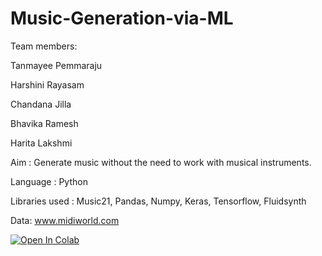 # Music-Generation-via-ML
Team members:

Tanmayee Pemmaraju 

Harshini Rayasam

Chandana Jilla
              
Bhavika Ramesh

Harita Lakshmi
              
Aim : Generate music without the need to work with musical instruments.

Language : Python

Libraries used : Music21, Pandas, Numpy, Keras, Tensorflow, Fluidsynth

Data: www.midiworld.com

[![Open In Colab](https://colab.research.google.com/assets/colab-badge.svg)](https://colab.research.google.com/github/googlecolab/colabtools/blob/master/notebooks/MusicGeneration(Jazz).ipynb)
